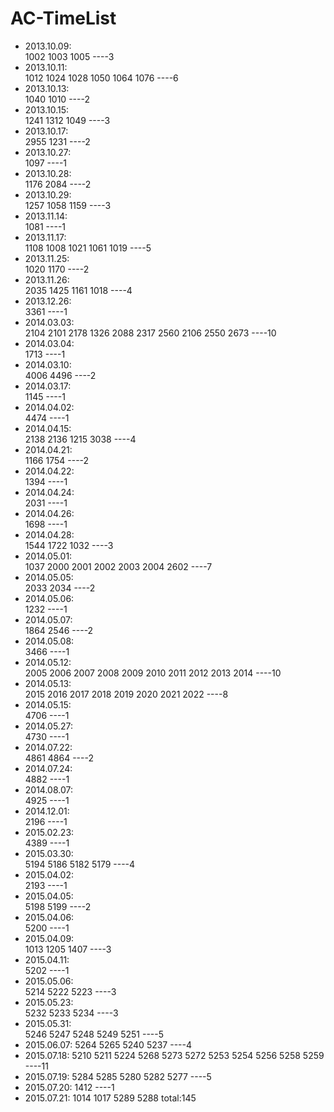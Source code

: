 # AC-TimeList
* 2013.10.09:  
1002 1003 1005 ----3
* 2013.10.11:  
1012 1024 1028 1050 1064 1076 ----6
* 2013.10.13:  
1040 1010 ----2
* 2013.10.15:  
1241 1312 1049 ----3
* 2013.10.17:  
2955 1231 ----2
* 2013.10.27:  
1097 ----1
* 2013.10.28:  
1176 2084 ----2
* 2013.10.29:  
1257 1058 1159 ----3
* 2013.11.14:  
1081 ----1
* 2013.11.17:  
1108 1008 1021 1061 1019 ----5
* 2013.11.25:  
1020 1170 ----2
* 2013.11.26:  
2035 1425 1161 1018 ----4
* 2013.12.26:  
3361  ----1
* 2014.03.03:  
2104 2101 2178 1326 2088 2317 2560 2106 2550 2673  ----10
* 2014.03.04:  
1713  ----1
* 2014.03.10:  
4006 4496  ----2
* 2014.03.17:  
1145  ----1
* 2014.04.02:  
4474  ----1
* 2014.04.15:  
2138 2136 1215 3038  ----4
* 2014.04.21:  
1166 1754   ----2
* 2014.04.22:  
1394   ----1
* 2014.04.24:  
2031   ----1
* 2014.04.26:  
1698   ----1
* 2014.04.28:  
1544 1722 1032   ----3
* 2014.05.01:  
1037 2000 2001 2002 2003 2004 2602   ----7
* 2014.05.05:  
2033 2034   ----2
* 2014.05.06:  
1232   ----1
* 2014.05.07:  
1864 2546   ----2
* 2014.05.08:  
3466   ----1
* 2014.05.12:  
2005 2006 2007 2008 2009 2010 2011 2012 2013 2014   ----10
* 2014.05.13:  
2015 2016 2017 2018 2019 2020 2021 2022   ----8
* 2014.05.15:  
4706   ----1
* 2014.05.27:  
4730   ----1
* 2014.07.22:  
4861 4864   ----2
* 2014.07.24:  
4882   ----1
* 2014.08.07:  
4925   ----1
* 2014.12.01:  
2196   ----1
* 2015.02.23:  
4389   ----1
* 2015.03.30:  
5194 5186 5182 5179   ----4
* 2015.04.02:  
2193   ----1
* 2015.04.05:  
5198 5199   ----2
* 2015.04.06:  
5200   ----1
* 2015.04.09:  
1013 1205 1407   ----3
* 2015.04.11:  
5202   ----1
* 2015.05.06:  
5214 5222 5223   ----3
* 2015.05.23:  
5232 5233 5234   ----3
* 2015.05.31:  
5246 5247 5248 5249 5251   ----5
* 2015.06.07:
5264 5265 5240 5237   ----4
* 2015.07.18:
5210 5211 5224 5268 5273 5272 5253 5254 5256 5258 5259   ----11
* 2015.07.19:
5284 5285 5280 5282 5277   ----5
* 2015.07.20:
1412   ----1
* 2015.07.21:
1014 1017 5289 5288
total:145
